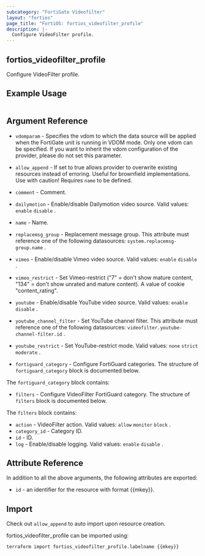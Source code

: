 ```yaml
---
subcategory: "FortiGate Videofilter"
layout: "fortios"
page_title: "FortiOS: fortios_videofilter_profile"
description: |-
  Configure VideoFilter profile.
---
```


## fortios_videofilter_profile
Configure VideoFilter profile.

## Example Usage

```hcl

```

## Argument Reference
* `vdomparam` - Specifies the vdom to which the data source will be applied when the FortiGate unit is running in VDOM mode. Only one vdom can be specified. If you want to inherit the vdom configuration of the provider, please do not set this parameter.
* `allow_append` - If set to true allows provider to overwrite existing resources instead of erroring. Useful for brownfield implementations. Use with caution! Requires `name` to be defined.

* `comment` - Comment.
* `dailymotion` - Enable/disable Dailymotion video source. Valid values: `enable` `disable` .
* `name` - Name.
* `replacemsg_group` - Replacement message group. This attribute must reference one of the following datasources: `system.replacemsg-group.name` .
* `vimeo` - Enable/disable Vimeo video source. Valid values: `enable` `disable` .
* `vimeo_restrict` - Set Vimeo-restrict ("7" = don't show mature content, "134" = don't show unrated and mature content). A value of cookie "content_rating".
* `youtube` - Enable/disable YouTube video source. Valid values: `enable` `disable` .
* `youtube_channel_filter` - Set YouTube channel filter. This attribute must reference one of the following datasources: `videofilter.youtube-channel-filter.id` .
* `youtube_restrict` - Set YouTube-restrict mode. Valid values: `none` `strict` `moderate` .
* `fortiguard_category` - Configure FortiGuard categories. The structure of `fortiguard_category` block is documented below.

The `fortiguard_category` block contains:

* `filters` - Configure VideoFilter FortiGuard category. The structure of `filters` block is documented below.

The `filters` block contains:

* `action` - VideoFilter action. Valid values: `allow` `monitor` `block` .
* `category_id` - Category ID.
* `id` - ID.
* `log` - Enable/disable logging. Valid values: `enable` `disable` .

## Attribute Reference

In addition to all the above arguments, the following attributes are exported:
* `id` - an identifier for the resource with format {{mkey}}.

## Import

Check out `allow_append` to auto import upon resource creation.

fortios_videofilter_profile can be imported using:
```sh
terraform import fortios_videofilter_profile.labelname {{mkey}}
```
